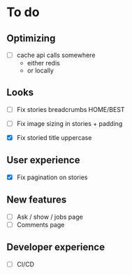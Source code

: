 # To do

## Optimizing
- [ ] cache api calls somewhere
  - either redis 
  - or locally


## Looks
- [ ] Fix stories breadcrumbs HOME/BEST
- [ ] Fix image sizing in stories + padding
- [x] Fix storied title uppercase


## User experience
- [x] Fix pagination on stories

## New features
- [ ] Ask / show / jobs page
- [ ] Comments page

## Developer experience
- [ ] CI/CD
